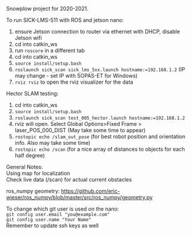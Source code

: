 Snowplow project for 2020-2021.

To run SICK-LMS-511 with ROS and jetson nano:  
1. ensure Jetson connection to router via ethernet with DHCP, disable Jetson wifi  
2. cd into catkin_ws  
3. run ```roscore``` in a different tab  
4. cd into catkin_ws  
5. ```source install/setup.bash```  
6. ```roslaunch sick_scan sick_lms_5xx.launch hostname:=192.168.1.2``` (IP may change - set IP with SOPAS-ET for Windows)  
7. ```rviz rviz``` to open the rviz visualizer for the data  

Hector SLAM testing:  
1. cd into catkin_ws  
2. ```source install/setup.bash```  
3. ```roslaunch sick_scan test_005_hector.launch hostname:=192.168.1.2```  
4. rviz will open. Select Global Options>Fixed Frame > laser_POS_000_DIST (May take some time to appear)  
5. ```rostopic echo /slam_out_pose``` (for best robot position and orientation info. Also may take some time)
7. ```rostopic echo /scan``` (for a nice array of distances to objects for each half degree)  

General Notes:  
Using map for localization  
Check live data (/scan) for actual current obstacles  

ros_numpy geometry: https://github.com/eric-wieser/ros_numpy/blob/master/src/ros_numpy/geometry.py  

To change which git user is used on the nano:  
```git config user.email "you@example.com"```  
```git config user.name "Your Name"```  
Remember to update ssh keys as well  

